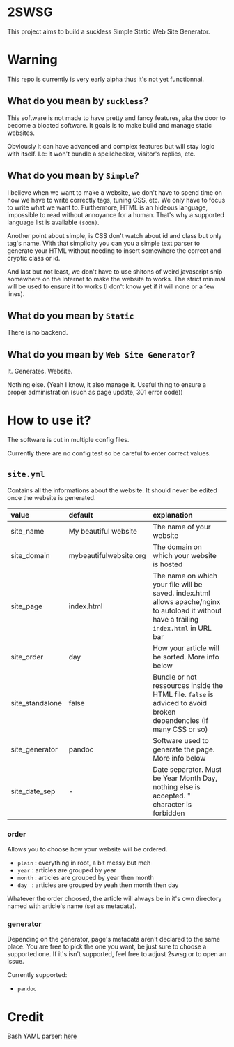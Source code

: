 # 2SWSG

This project aims to build a suckless Simple Static Web Site Generator.

# Warning

This repo is currently is very early alpha thus it's not yet functionnal.

## What do you mean by `suckless`?

This software is not made to have pretty and fancy features, aka the door to
become a bloated software. It goals is to make build and manage static websites.

Obviously it can have advanced and complex features but will stay logic with
itself. I.e: it won't bundle a spellchecker, visitor's replies, etc.

## What do you mean by `Simple`?

I believe when we want to make a website, we don't have to spend time on how
we have to write correctly tags, tuning CSS, etc. We only have to focus to write
what we want to. Furthermore, HTML is an hideous language, impossible to read
without annoyance for a human. That's why a supported language list is available
`(soon)`.

Another point about simple, is CSS don't watch about id and class but only tag's
name. With that simplicity you can you a simple text parser to generate your
HTML without needing to insert somewhere the correct and cryptic class or id.

And last but not least, we don't have to use shitons of weird javascript snip
somewhere on the Internet to make the website to works. The strict minimal will
be used to ensure it to works (I don't know yet if it will none or a few lines).

## What do you mean by `Static`

There is no backend.

## What do you mean by `Web Site Generator`?

It. Generates. Website.

Nothing else. (Yeah I know, it also manage it. Useful thing to ensure a proper
administration (such as page update, 301 error code))

# How to use it?

The software is cut in multiple config files.

Currently there are no config test so be careful to enter correct values.

## `site.yml`

Contains all the informations about the website. It should never be edited once
the website is generated.

| value            | default                | explanation                                                                                                                              |
| :------          | :--------              | :------------                                                                                                                            |
| site\_name       | My beautiful website   | The name of your website                                                                                                                 |
| site\_domain     | mybeautifulwebsite.org | The domain on which your website is hosted                                                                                               |
| site\_page       | index.html             | The name on which your file will be saved. index.html allows apache/nginx to autoload it without have a trailing `index.html` in URL bar |
| site\_order      | day                    | How your article will be sorted. More info below                                                                                         |
| site\_standalone | false                  | Bundle or not ressources inside the HTML file. `false` is adviced to avoid broken dependencies (if many CSS or so)                       |
| site\_generator  | pandoc                 | Software used to generate the page. More info below                                                                                      |
| site\_date\_sep  | -                      | Date separator. Must be Year Month Day, nothing else is accepted. " character is forbidden                                               |

### order

Allows you to choose how your website will be ordered.

* `plain` : everything in root, a bit messy but meh
* `year` : articles are grouped by year
* `month` : articles are grouped by year then month
* `day ` : articles are grouped by yeah then month then day

Whatever the order choosed, the article will always be in it's own directory
named with article's name (set as metadata).

### generator

Depending on the generator, page's metadata aren't declared to the same place.
You are free to pick the one you want, be just sure to choose a supported one.
If it's isn't supported, feel free to adjust 2swsg or to open an issue.

Currently supported:

* `pandoc`

# Credit

Bash YAML parser: [here](https://github.com/jasperes/bash-yaml)

